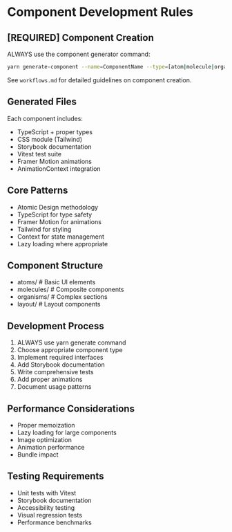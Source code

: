 # Component Development Rules

## [REQUIRED] Component Creation
ALWAYS use the component generator command:
```bash
yarn generate-component --name=ComponentName --type=[atom|molecule|organism|layout]
```
See `workflows.md` for detailed guidelines on component creation.

## Generated Files
Each component includes:
- TypeScript + proper types
- CSS module (Tailwind)
- Storybook documentation
- Vitest test suite
- Framer Motion animations
- AnimationContext integration

## Core Patterns
- Atomic Design methodology
- TypeScript for type safety
- Framer Motion for animations
- Tailwind for styling
- Context for state management
- Lazy loading where appropriate

## Component Structure
- atoms/      # Basic UI elements
- molecules/  # Composite components
- organisms/  # Complex sections
- layout/     # Layout components

## Development Process
1. ALWAYS use yarn generate command
2. Choose appropriate component type
3. Implement required interfaces
4. Add Storybook documentation
5. Write comprehensive tests
6. Add proper animations
7. Document usage patterns

## Performance Considerations
- Proper memoization
- Lazy loading for large components
- Image optimization
- Animation performance
- Bundle impact

## Testing Requirements
- Unit tests with Vitest
- Storybook documentation
- Accessibility testing
- Visual regression tests
- Performance benchmarks